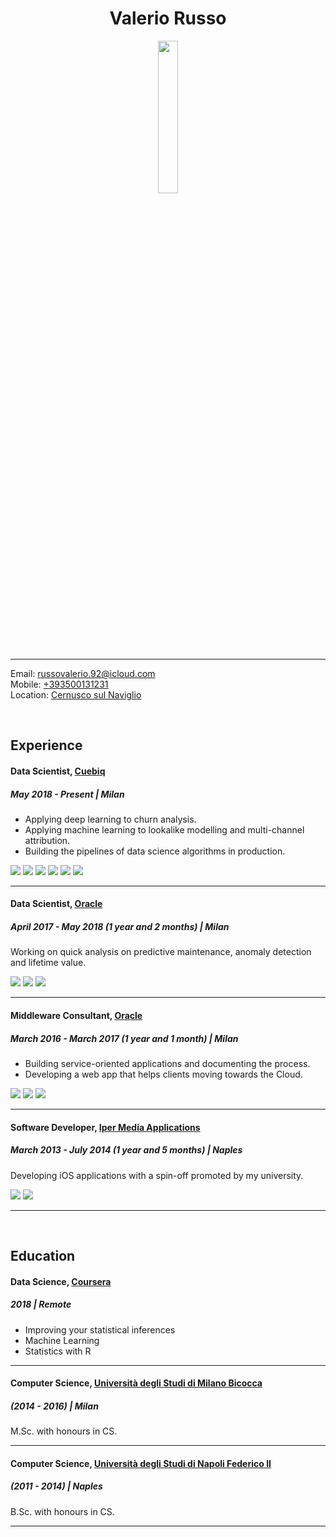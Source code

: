 <div align="center"><h1>Valerio Russo</h1><img src="picture.png" width="25%" height="25%"></div>

---

Email: [russovalerio.92@icloud.com](mailto:russovalerio.92@icloud.com)  
Mobile: [+393500131231](tel:+393500131231)  
Location: [Cernusco sul Naviglio](https://goo.gl/maps/s1sKSPhFboDjP5v87)

<br/>

## Experience

#### Data Scientist, [Cuebiq](https://www.cuebiq.com/)
##### May 2018 - Present | Milan

- Applying deep learning to churn analysis.
- Applying machine learning to lookalike modelling and multi-channel attribution.
- Building the pipelines of data science algorithms in production.

<img src="https://img.shields.io/static/v1?style=flat-square&label=&message=R&color=327df6"> <img src="https://img.shields.io/static/v1?style=flat-square&label=&message=Python&color=327df6"> <img src="https://img.shields.io/static/v1?style=flat-square&label=&message=Keras&color=327df6"> <img src="https://img.shields.io/static/v1?style=flat-square&label=&message=Spark&color=327df6"> <img src="https://img.shields.io/static/v1?style=flat-square&label=&message=AWS&color=327df6"> <img src="https://img.shields.io/static/v1?style=flat-square&label=&message=Airflow&color=327df6">

---

#### Data Scientist, [Oracle](https://www.oracle.com/)
##### April 2017 - May 2018 (1 year and 2 months) | Milan

Working on quick analysis on predictive maintenance, anomaly detection and lifetime value.

<img src="https://img.shields.io/static/v1?style=flat-square&label=&message=R&color=327df6"> <img src="https://img.shields.io/static/v1?style=flat-square&label=&message=Python&color=327df6"> <img src="https://img.shields.io/static/v1?style=flat-square&label=&message=Hadoop&color=327df6">

---

#### Middleware Consultant, [Oracle](https://www.oracle.com/)
##### March 2016 - March 2017 (1 year and 1 month) | Milan

- Building service-oriented applications and documenting the process.
- Developing a web app that helps clients moving towards the Cloud.

<img src="https://img.shields.io/static/v1?style=flat-square&label=&message=Oracle%20SOA&color=327df6"> <img src="https://img.shields.io/static/v1?style=flat-square&label=&message=Node&color=327df6"> <img src="https://img.shields.io/static/v1?style=flat-square&label=&message=SQL&color=327df6">

---

#### Software Developer, [Iper Media Applications](https://www.imapps.it/)
##### March 2013 - July 2014 (1 year and 5 months) | Naples

Developing iOS applications with a spin-off promoted by my university.

<img src="https://img.shields.io/static/v1?style=flat-square&label=&message=Objective--C&color=327df6"> <img src="https://img.shields.io/static/v1?style=flat-square&label=&message=Swift&color=327df6">

---

<br/>

## Education

#### Data Science, [Coursera](https://www.coursera.org/)
##### 2018 | Remote

- Improving your statistical inferences
- Machine Learning
- Statistics with R

---

#### Computer Science, [Università degli Studi di Milano Bicocca](https://en.unimib.it)
##### (2014 - 2016) | Milan

M.Sc. with honours in CS.

---

#### Computer Science, [Università degli Studi di Napoli Federico II](https://www.unina.it/en_GB/)
##### (2011 - 2014) | Naples

B.Sc. with honours in CS.

---

<br/>
